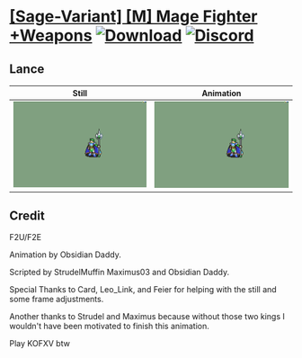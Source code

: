 # [\[Sage-Variant\] \[M\] Mage Fighter +Weapons](./) [![Download](https://img.shields.io/badge/Download--red?style=social&logo=github)](https://minhaskamal.github.io/DownGit/#/home?url=https://github.com/Klokinator/FE-Repo/tree/main/Battle%20Animations%2FMagi%20-%20Nature-Type%2F%5BSage-Variant%5D%20%5BM%5D%20Mage%20Fighter%20%2BWeapons%2F2.%20Lance%20(Javelin%20crit)) [![Discord](https://img.shields.io/badge/Discord--blue?style=social&logo=discord)](https://discord.gg/C7VNGnyTPA)

## Lance

| Still | Animation |
| :---: | :-------: |
| ![Lance still](./Lance_000.png) | ![Lance](./Lance.gif) |

## Credit

F2U/F2E

Animation by Obsidian Daddy.

Scripted by StrudelMuffin Maximus03 and Obsidian Daddy.

Special Thanks to Card, Leo_Link, and Feier for helping with the still and some frame adjustments.


Another thanks to Strudel and Maximus because without those two kings I wouldn't have been motivated to finish this animation.

Play KOFXV btw
